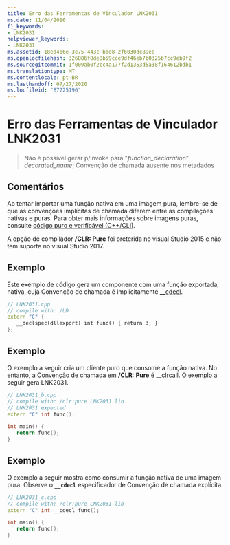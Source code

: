 ```yaml
---
title: Erro das Ferramentas de Vinculador LNK2031
ms.date: 11/04/2016
f1_keywords:
- LNK2031
helpviewer_keywords:
- LNK2031
ms.assetid: 18ed4b6e-3e75-443c-bbd8-2f6030dc89ee
ms.openlocfilehash: 326886f8de8b59cce9df46eb7b0325b7cc9eb9f2
ms.sourcegitcommit: 1f009ab0f2cc4a177f2d1353d5a38f164612bdb1
ms.translationtype: MT
ms.contentlocale: pt-BR
ms.lasthandoff: 07/27/2020
ms.locfileid: "87225196"
---
```

# <a name="linker-tools-error-lnk2031"></a>Erro das Ferramentas de Vinculador LNK2031

> Não é possível gerar p/invoke para "*function_declaration*" *decorated_name*; Convenção de chamada ausente nos metadados

## <a name="remarks"></a>Comentários

Ao tentar importar uma função nativa em uma imagem pura, lembre-se de que as convenções implícitas de chamada diferem entre as compilações nativas e puras. Para obter mais informações sobre imagens puras, consulte [código puro e verificável (C++/CLI)](../../dotnet/pure-and-verifiable-code-cpp-cli.md).

A opção de compilador **/CLR: Pure** foi preterida no visual Studio 2015 e não tem suporte no visual Studio 2017.

## <a name="example"></a>Exemplo

Este exemplo de código gera um componente com uma função exportada, nativa, cuja Convenção de chamada é implicitamente [__cdecl](../../cpp/cdecl.md).

```cpp
// LNK2031.cpp
// compile with: /LD
extern "C" {
   __declspec(dllexport) int func() { return 3; }
};
```

## <a name="example"></a>Exemplo

O exemplo a seguir cria um cliente puro que consome a função nativa. No entanto, a Convenção de chamada em **/CLR: Pure** é [__clrcall](../../cpp/clrcall.md). O exemplo a seguir gera LNK2031.

```cpp
// LNK2031_b.cpp
// compile with: /clr:pure LNK2031.lib
// LNK2031 expected
extern "C" int func();

int main() {
   return func();
}
```

## <a name="example"></a>Exemplo

O exemplo a seguir mostra como consumir a função nativa de uma imagem pura. Observe o **`__cdecl`** especificador de Convenção de chamada explícita.

```cpp
// LNK2031_c.cpp
// compile with: /clr:pure LNK2031.lib
extern "C" int __cdecl func();

int main() {
   return func();
}
```
